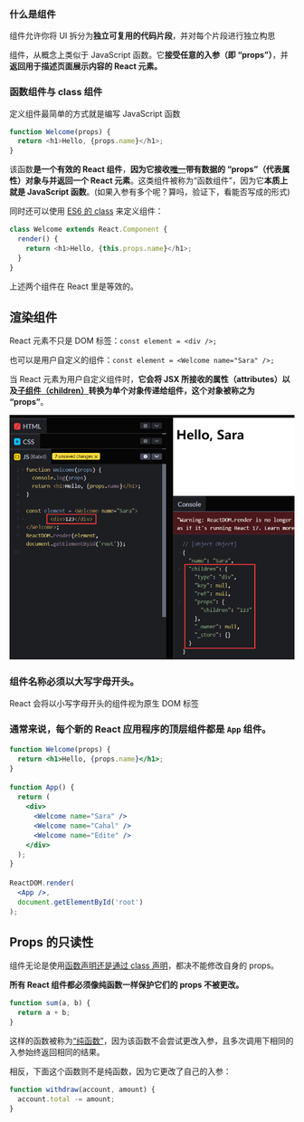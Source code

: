 ### 什么是组件

组件允许你将 UI 拆分为**独立可复用的代码片段**，并对每个片段进行独立构思

组件，从概念上类似于 JavaScript 函数。它**接受任意的入参（即 “props”）**，并**返回用于描述页面展示内容的 React 元素。**

### 函数组件与 class 组件

定义组件最简单的方式就是编写 JavaScript 函数

```js
function Welcome(props) {
  return <h1>Hello, {props.name}</h1>;
}
```

该函数**是一个有效的 React 组件**，**因为它接收<u>唯一</u>带有数据的 “props”（代表属性）对象与并返回一个 React 元素**。这类组件被称为“函数组件”，因为它**本质上就是 JavaScript 函数**。(如果入参有多个呢？算吗，验证下，看能否写成<Test />的形式)

同时还可以使用 [ES6 的 class](https://developer.mozilla.org/en/docs/Web/JavaScript/Reference/Classes) 来定义组件：

```js
class Welcome extends React.Component {
  render() {
    return <h1>Hello, {this.props.name}</h1>;
  }
}
```

上述两个组件在 React 里是等效的。

## 渲染组件

React 元素不只是 DOM 标签：`const element = <div />;`

也可以是用户自定义的组件：`const element = <Welcome name="Sara" />;`

当 React 元素为用户自定义组件时，**它会将 JSX 所接收的属性（attributes）以及<u>子组件（children）</u>转换为单个对象传递给组件，这个对象被称之为 “props”**。

![image-20220405001906564](assets/image-20220405001906564.png)

### **组件名称必须以大写字母开头。**

React 会将以小写字母开头的组件视为原生 DOM 标签

### 通常来说，每个新的 React 应用程序的顶层组件都是 `App` 组件。

```jsx
function Welcome(props) {
  return <h1>Hello, {props.name}</h1>;
}

function App() {
  return (
    <div>
      <Welcome name="Sara" />      
      <Welcome name="Cahal" />      
      <Welcome name="Edite" />    
    </div>
  );
}

ReactDOM.render(
  <App />,
  document.getElementById('root')
);
```

## Props 的只读性

组件无论是使用[函数声明还是通过 class 声明](https://react.docschina.org/docs/components-and-props.html#function-and-class-components)，都决不能修改自身的 props。

**所有 React 组件都必须像纯函数一样保护它们的 props 不被更改。**

```js
function sum(a, b) {
  return a + b;
}
```

这样的函数被称为[“纯函数”](https://en.wikipedia.org/wiki/Pure_function)，因为该函数不会尝试更改入参，且多次调用下相同的入参始终返回相同的结果。

相反，下面这个函数则不是纯函数，因为它更改了自己的入参：

```js
function withdraw(account, amount) {
  account.total -= amount;
}
```